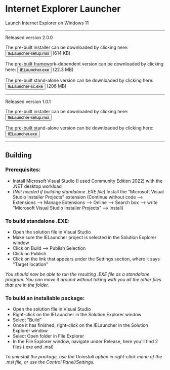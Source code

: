 # Internet Explorer Launcher

Launch Internet Explorer on Windows 11

<hr>

Released version 2.0.0


The pre-built installer can be downloaded by clicking here: <a href="https://github.com/ciao1092/IELauncher/releases/download/v2.0.0/IELauncher-setup.msi"><button>IELauncher-setup.msi</button></a>  (614 KB)

The pre-built framework-dependent version can be downloaded by clicking here: <a href="https://github.com/ciao1092/IELauncher/releases/download/v2.0.0/IELauncher.exe"><button>IELauncher.exe</button></a> (22.3 MB)

The pre-built stand-alone version can be downloaded by clicking here: <a href="https://github.com/ciao1092/IELauncher/releases/download/v2.0.0/IELauncher-sc.exe"><button>IELauncher-sc.exe</button></a> (206 MB)

<hr>

Released version 1.0.1

The pre-built installer can be downloaded by clicking here: <a href="https://github.com/develc/IELauncher/releases/download/v1.0.1/IELauncher-setup.msi"><button>IELauncher-setup.msi</button></a>

The pre-built stand-alone version can be downloaded by clicking here: <a href="https://github.com/develc/IELauncher/releases/download/v1.0.1/IELauncher.exe"><button>IELauncher.exe</button></a>

<hr>

## Building

### Prerequisites:

* Install Microsoft Visual Studio (I used Community Edition 2022) with the .NET desktop workload
* (*Not needed if building standalone .EXE file*) Install the "Microsoft Visual Studio Installer Projects" extension (Continue without code --> Extensions --> Manage Extensions --> Online --> Search box --> write "Microsoft Visual Studio Installer Projects" --> install)

### To build standalone .EXE:

*  Open the solution file in Visual Studio
* Make sure the IELauncher project is selected in the Solution Explorer window
* Click on Build --> Publish Selection
* Click on Publish
* Click on the link that appears under the Settings section, where it says "Target location"

*You should now be able to run the resulting .EXE file as a standalone program. You can move it around without taking with you all the other files that are in the folder.*

### To build an installable package:

* Open the solution file in Visual Studio
* Right-click on the IELauncher in the Solution Explorer window
* Select "Build"
* Once it has finished, right-click on the IELauncher in the Solution Explorer window
* Select Open folder in File Explorer
* In the File Explorer window, navigate under Release, here you'll find 2 files (.exe and .msi)

*To uninstall the package, use the Uninstall option in right-click menu of the .msi file, or use the Control Panel/Settings.*
